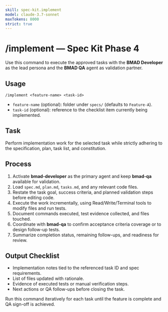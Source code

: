 ```yaml
---
skill: spec-kit.implement
model: claude-3.7-sonnet
maxTokens: 8000
strict: true
---
```


# /implement — Spec Kit Phase 4

Use this command to execute the approved tasks with the **BMAD Developer** as the lead persona and the **BMAD QA** agent as validation partner.

## Usage

```
/implement <feature-name> <task-id>
```

- `feature-name` (optional): folder under `specs/` (defaults to `Feature-A`).
- `task-id` (optional): reference to the checklist item currently being implemented.

## Task

Perform implementation work for the selected task while strictly adhering to the specification, plan, task list, and constitution.

## Process

1. Activate **bmad-developer** as the primary agent and keep **bmad-qa** available for validation.
2. Load `spec.md`, `plan.md`, `tasks.md`, and any relevant code files.
3. Restate the task goal, success criteria, and planned validation steps before editing code.
4. Execute the work incrementally, using Read/Write/Terminal tools to modify files and run tests.
5. Document commands executed, test evidence collected, and files touched.
6. Coordinate with **bmad-qa** to confirm acceptance criteria coverage or to design follow-up tests.
7. Summarize completion status, remaining follow-ups, and readiness for review.

## Output Checklist

- Implementation notes tied to the referenced task ID and spec requirements.
- List of files updated with rationale.
- Evidence of executed tests or manual verification steps.
- Next actions or QA follow-ups before closing the task.

Run this command iteratively for each task until the feature is complete and QA sign-off is achieved.
